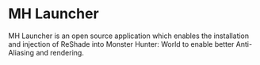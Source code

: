 # MH Launcher

MH Launcher is an open source application which enables the installation and injection of ReShade into Monster Hunter: World to enable better Anti-Aliasing and rendering.